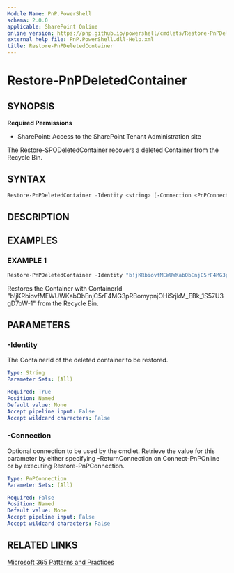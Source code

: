 ```yaml
---
Module Name: PnP.PowerShell
schema: 2.0.0
applicable: SharePoint Online
online version: https://pnp.github.io/powershell/cmdlets/Restore-PnPDeletedContainer.html
external help file: PnP.PowerShell.dll-Help.xml
title: Restore-PnPDeletedContainer
---
```

  
# Restore-PnPDeletedContainer

## SYNOPSIS

**Required Permissions**

* SharePoint: Access to the SharePoint Tenant Administration site

The Restore-SPODeletedContainer recovers a deleted Container from the Recycle Bin.

## SYNTAX

```powershell
Restore-PnPDeletedContainer -Identity <string> [-Connection <PnPConnection>] 
```

## DESCRIPTION

## EXAMPLES

### EXAMPLE 1

```powershell
Restore-PnPDeletedContainer -Identity "b!jKRbiovfMEWUWKabObEnjC5rF4MG3pRBomypnjOHiSrjkM_EBk_1S57U3gD7oW-1"
```

Restores the Container with ContainerId "b!jKRbiovfMEWUWKabObEnjC5rF4MG3pRBomypnjOHiSrjkM_EBk_1S57U3gD7oW-1" from the Recycle Bin.

## PARAMETERS

### -Identity

The ContainerId of the deleted container to be restored.

```yaml
Type: String
Parameter Sets: (All)

Required: True
Position: Named
Default value: None
Accept pipeline input: False
Accept wildcard characters: False
```

### -Connection

Optional connection to be used by the cmdlet. Retrieve the value for this parameter by either specifying -ReturnConnection on Connect-PnPOnline or by executing Restore-PnPConnection.

```yaml
Type: PnPConnection
Parameter Sets: (All)

Required: False
Position: Named
Default value: None
Accept pipeline input: False
Accept wildcard characters: False
```

## RELATED LINKS

[Microsoft 365 Patterns and Practices](https://aka.ms/m365pnp)